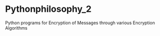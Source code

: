 # Pythonphilosophy_2
Python programs for Encryption of Messages through various Encryption Algorithms
